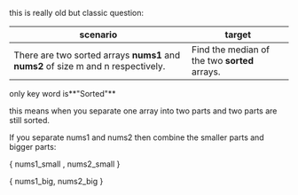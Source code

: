 this is really old but classic question:

| scenario                                 | target                                   |
| ---------------------------------------- | ---------------------------------------- |
| There are two sorted arrays **nums1** and **nums2** of size m and n respectively. | Find the median of the two **sorted** arrays. |



only key word is**"Sorted"**

this means when you separate one array into two parts and two parts are still sorted.

If you separate nums1 and nums2 then combine the smaller parts and bigger parts:

{ nums1_small , nums2_small }

{ nums1_big, nums2_big }